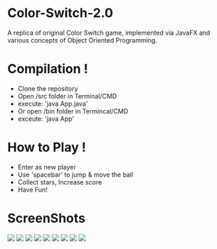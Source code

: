 # Color-Switch-2.0
A replica of original Color Switch game, implemented via JavaFX and various concepts of Object Oriented Programming.

# Compilation !
- Clone the repository
- Open /src folder in Terminal/CMD
- execute: 'java App.java'
- Or open /bin folder in Termincal/CMD
- exceute: 'java App'

# How to Play !
- Enter as new player
- Use 'spacebar' to jump & move the ball
- Collect stars, Increase score
- Have Fun!

# ScreenShots
![](screenshots/img1.png)
![](screenshots/img2.png)
![](screenshots/img3.png)
![](screenshots/img4.png)
![](screenshots/img5.png)
![](screenshots/img6.png)
![](screenshots/img7.png)
![](screenshots/img8.png)
![](screenshots/img9.png)

